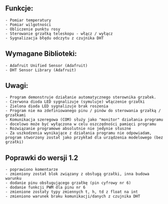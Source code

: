 ## Funkcje:
    - Pomiar temperatury
    - Pomiar wilgotności
    - Obliczenie punktu rosy
    - Sterowanie grzałką teleskopu - włącz / wyłącz
    - Sygnalizacja błędu odczytu z czujnika DHT

## Wymagane Biblioteki:
    - Adafruit Unified Sensor (Adafruit)
    - DHT Sensor Library (Adafruit)

## Uwagi:
    - Program demonstruje działanie automatycznego sterownika grzałek.
    - Czerwona dioda LED sygnalizuje (symuluje) włączenie grzałki
    - Zielona dioda LED sygnalizuje brak roszenia
    - Program nie ma zdefiniowanego pinu / pinów do sterowania grzałką / grzałkami
    - Komunikacja szeregowa (COM) służy jako "monitor" działania programu - docelowo może być wyłączona w celu oszczędności pamięci programu
    - Rozwiązanie programowe absolutnie nie jedynie słuszne
    - Za uszkodzenia wynikające z działania programu nie odpowiadam, program stworzony został jako przykład dla urządzenia modelowego (bez grzałki)

## Poprawki do wersji 1.2
    - poprawiono komentarze
    - zmieniony został blok związany z obsługą grzałki, inna budowa warunku
    - dodanie pinu obsługującego grzałkę (pin cyfrowy nr 6)
    - dodanie funkcji PWM dla pinu nr 6
    - zmienione zostały typy zmiennych t, h, td z float na int
    - zmieniono warunek braku komunikacji/danych z czujnika DHT
